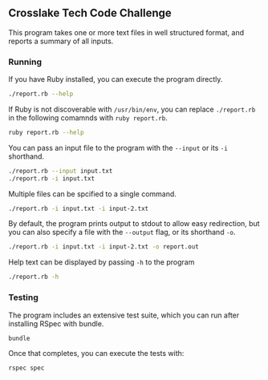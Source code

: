 ## Crosslake Tech Code Challenge

This program takes one or more text files in well structured format, and
reports a summary of all inputs.

### Running

If you have Ruby installed, you can execute the program directly.
```sh
./report.rb --help
```

If Ruby is not discoverable with `/usr/bin/env`, you can replace `./report.rb`
in the following comamnds with `ruby report.rb`.
```sh
ruby report.rb --help
```

You can pass an input file to the program with the `--input` or its `-i`
shorthand.
```sh
./report.rb --input input.txt
./report.rb -i input.txt
```

Multiple files can be spcified to a single command.
```sh
./report.rb -i input.txt -i input-2.txt
```

By default, the program prints output to stdout to allow easy redirection, but
you can also specify a file with the `--output` flag, or its shorthand `-o`.
```sh
./report.rb -i input.txt -i input-2.txt -o report.out
```

Help text can be displayed by passing `-h` to the program
```sh
./report.rb -h
```

### Testing

The program includes an extensive test suite, which you can run after
installing RSpec with bundle.
```sh
bundle
```

Once that completes, you can execute the tests with:
```sh
rspec spec
```
